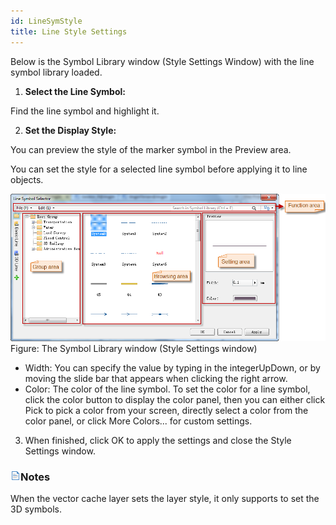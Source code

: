 ```yaml
---
id: LineSymStyle
title: Line Style Settings
---  
```



Below is the Symbol Library window (Style Settings Window) with the line symbol library loaded.

  1. **Select the Line Symbol:**

Find the line symbol and highlight it.

  2. **Set the Display Style:**

You can preview the style of the marker symbol in the Preview area.

You can set the style for a selected line symbol before applying it to line objects.

![](img-en/LineSymManager.png)  
Figure: The Symbol Library window (Style Settings window)  

  * Width: You can specify the value by typing in the integerUpDown, or by moving the slide bar that appears when clicking the right arrow.
  * Color: The color of the line symbol. To set the color for a line symbol, click the color button to display the color panel, then you can either click Pick to pick a color from your screen, directly select a color from the color panel, or click More Colors... for custom settings.
  3. When finished, click OK to apply the settings and close the Style Settings window.

### ![](../../img/read.gif)Notes

When the vector cache layer sets the layer style, it only supports to set the 3D symbols.